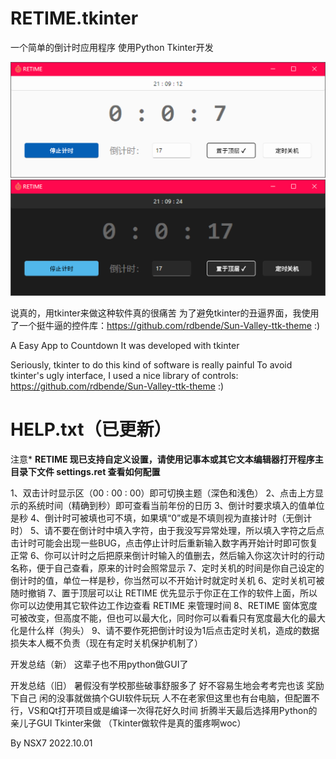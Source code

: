 # RETIME.tkinter
一个简单的倒计时应用程序
使用Python Tkinter开发

![](./app.png)
![](./app-dark.png)

说真的，用tkinter来做这种软件真的很痛苦
为了避免tkinter的丑逼界面，我使用了一个挺牛逼的控件库：https://github.com/rdbende/Sun-Valley-ttk-theme :)


A Easy App to Countdown
It was developed with tkinter

Seriously, tkinter to do this kind of software is really painful
To avoid tkinter's ugly interface, I used a nice library of controls: https://github.com/rdbende/Sun-Valley-ttk-theme :)

# HELP.txt（已更新）
注意*
**RETIME 现已支持自定义设置，请使用记事本或其它文本编辑器打开程序主目录下文件 settings.ret 查看如何配置**

1、双击计时显示区（00 : 00 : 00）即可切换主题（深色和浅色）
2、点击上方显示的系统时间（精确到秒）即可查看当前年份的日历
3、倒计时要求填入的值单位是秒
4、倒计时可被填也可不填，如果填“0”或是不填则视为直接计时（无倒计时）
5、请不要在倒计时中填入字符，由于我没写异常处理，所以填入字符之后点击计时可能会出现一些BUG，点击停止计时后重新输入数字再开始计时即可恢复正常
6、你可以计时之后把原来倒计时输入的值删去，然后输入你这次计时的行动名称，便于自己查看，原来的计时会照常显示
7、定时关机的时间是你自己设定的倒计时的值，单位一样是秒，你当然可以不开始计时就定时关机
6、定时关机可被随时撤销
7、置于顶层可以让 RETIME 优先显示于你正在工作的软件上面，所以你可以边使用其它软件边工作边查看 RETIME 来管理时间
8、RETIME 窗体宽度可被改变，但高度不能，但也可以最大化，同时你可以看看只有宽度最大化的最大化是什么样（狗头）
9、请不要作死把倒计时设为1后点击定时关机，造成的数据损失本人概不负责（现在有定时关机保护机制了）

开发总结（新）
这辈子也不用python做GUI了

开发总结（旧）
暑假没有学校那些破事舒服多了
好不容易生地会考考完也该 奖励 下自己
闲的没事就做搞个GUI软件玩玩
人不在老家但这里也有台电脑，但配置不行，VS和Qt打开项目或是编译一次得花好久时间
折腾半天最后选择用Python的亲儿子GUI Tkinter来做
（Tkinter做软件是真的蛋疼啊woc）

By NSX7
2022.10.01
